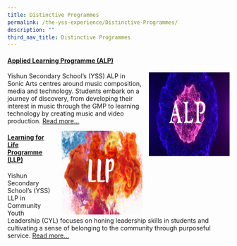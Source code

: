```yaml
---
title: Distinctive Programmes
permalink: /the-yss-experience/Distinctive-Programmes/
description: ""
third_nav_title: Distinctive Programmes
---
```

<h4>
	
[Applied Learning Programme (ALP)](/the-yss-experience/Distinctive-Programmes/alp/)
	
</h4>

<img src="/images/YSS%20Exp/ALP.png" style="width:183px;height:190px;margin-left:15px;" align = "right">

Yishun Secondary School’s (YSS) ALP in Sonic Arts centres around music composition, media and technology. Students embark on a journey of discovery, from developing their interest in music through the GMP to learning technology by creating music and video production.
[Read more...](/the-yss-experience/Distinctive-Programmes/alp/)


<p>

<img src="/images/YSS%20Exp/LLP/LLP.png" style="width:183px;height:190px;margin-left:15px;" align = "right">

<h4>
	
[Learning for Life Programme (LLP)](/the-yss-experience/Distincitive-Programmes/llp)
	
</h4>

Yishun Secondary School’s (YSS) LLP in Community Youth Leadership (CYL) focuses on honing leadership skills in students and cultivating a sense of belonging to the community through purposeful service.
[Read more...](/the-yss-experience/Distinctive-Programmes/llp/)
	
</p>